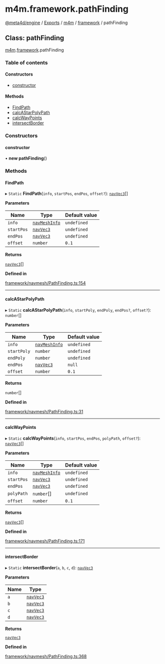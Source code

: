 # m4m.framework.pathFinding

[@meta4d/engine](../) / [Exports](../modules/) / [m4m](../modules/m4m.md) / [framework](../modules/m4m.framework.md) / pathFinding

## Class: pathFinding

[m4m](../modules/m4m.md).[framework](../modules/m4m.framework.md).pathFinding

### Table of contents

#### Constructors

* [constructor](m4m.framework.pathFinding.md#constructor)

#### Methods

* [FindPath](m4m.framework.pathFinding.md#findpath)
* [calcAStarPolyPath](m4m.framework.pathFinding.md#calcastarpolypath)
* [calcWayPoints](m4m.framework.pathFinding.md#calcwaypoints)
* [intersectBorder](m4m.framework.pathFinding.md#intersectborder)

### Constructors

#### constructor

• **new pathFinding**()

### Methods

#### FindPath

▸ `Static` **FindPath**(`info`, `startPos`, `endPos`, `offset?`): [`navVec3`](m4m.framework.navVec3.md)\[]

**Parameters**

| Name       | Type                                          | Default value |
| ---------- | --------------------------------------------- | ------------- |
| `info`     | [`navMeshInfo`](m4m.framework.navMeshInfo.md) | `undefined`   |
| `startPos` | [`navVec3`](m4m.framework.navVec3.md)         | `undefined`   |
| `endPos`   | [`navVec3`](m4m.framework.navVec3.md)         | `undefined`   |
| `offset`   | `number`                                      | `0.1`         |

**Returns**

[`navVec3`](m4m.framework.navVec3.md)\[]

**Defined in**

[framework/navmesh/PathFinding.ts:154](https://github.com/meta4d-me/meta4d-engine/blob/cf6bfe6/src/framework/navmesh/PathFinding.ts#L154)

***

#### calcAStarPolyPath

▸ `Static` **calcAStarPolyPath**(`info`, `startPoly`, `endPoly`, `endPos?`, `offset?`): `number`\[]

**Parameters**

| Name        | Type                                          | Default value |
| ----------- | --------------------------------------------- | ------------- |
| `info`      | [`navMeshInfo`](m4m.framework.navMeshInfo.md) | `undefined`   |
| `startPoly` | `number`                                      | `undefined`   |
| `endPoly`   | `number`                                      | `undefined`   |
| `endPos`    | [`navVec3`](m4m.framework.navVec3.md)         | `null`        |
| `offset`    | `number`                                      | `0.1`         |

**Returns**

`number`\[]

**Defined in**

[framework/navmesh/PathFinding.ts:31](https://github.com/meta4d-me/meta4d-engine/blob/cf6bfe6/src/framework/navmesh/PathFinding.ts#L31)

***

#### calcWayPoints

▸ `Static` **calcWayPoints**(`info`, `startPos`, `endPos`, `polyPath`, `offset?`): [`navVec3`](m4m.framework.navVec3.md)\[]

**Parameters**

| Name       | Type                                          | Default value |
| ---------- | --------------------------------------------- | ------------- |
| `info`     | [`navMeshInfo`](m4m.framework.navMeshInfo.md) | `undefined`   |
| `startPos` | [`navVec3`](m4m.framework.navVec3.md)         | `undefined`   |
| `endPos`   | [`navVec3`](m4m.framework.navVec3.md)         | `undefined`   |
| `polyPath` | `number`\[]                                   | `undefined`   |
| `offset`   | `number`                                      | `0.1`         |

**Returns**

[`navVec3`](m4m.framework.navVec3.md)\[]

**Defined in**

[framework/navmesh/PathFinding.ts:171](https://github.com/meta4d-me/meta4d-engine/blob/cf6bfe6/src/framework/navmesh/PathFinding.ts#L171)

***

#### intersectBorder

▸ `Static` **intersectBorder**(`a`, `b`, `c`, `d`): [`navVec3`](m4m.framework.navVec3.md)

**Parameters**

| Name | Type                                  |
| ---- | ------------------------------------- |
| `a`  | [`navVec3`](m4m.framework.navVec3.md) |
| `b`  | [`navVec3`](m4m.framework.navVec3.md) |
| `c`  | [`navVec3`](m4m.framework.navVec3.md) |
| `d`  | [`navVec3`](m4m.framework.navVec3.md) |

**Returns**

[`navVec3`](m4m.framework.navVec3.md)

**Defined in**

[framework/navmesh/PathFinding.ts:368](https://github.com/meta4d-me/meta4d-engine/blob/cf6bfe6/src/framework/navmesh/PathFinding.ts#L368)
